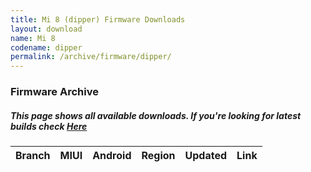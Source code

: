 ```yaml
---
title: Mi 8 (dipper) Firmware Downloads
layout: download
name: Mi 8
codename: dipper
permalink: /archive/firmware/dipper/
---
```



### Firmware Archive
##### This page shows all available downloads. If you're looking for latest builds check [Here](/firmware/dipper/)


<div class="table-responsive-md" id="table-wrapper">
<table id="firmware" class="compact table table-striped table-hover table-sm">
    <thead class="thead-dark">
        <tr>
            <th>Branch</th>
            <th>MIUI</th>
            <th>Android</th>
            <th>Region</th>
            <th>Updated</th>
            <th>Link</th>
        </tr>
    </thead>
    <script>loadFirmwareDownloads('dipper', 'full')</script>
</table>
</div>
